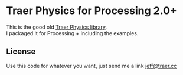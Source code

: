 # Traer Physics for Processing 2.0+

This is the good old [Traer Physics library](http://murderandcreate.com/physics/).  
I packaged it for Processing + including the examples.

## License

Use this code for whatever you want, just send me a link jeff@traer.cc